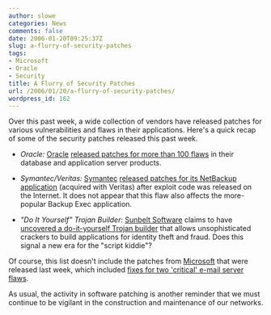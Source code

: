 ```yaml
---
author: slowe
categories: News
comments: false
date: 2006-01-20T09:25:37Z
slug: a-flurry-of-security-patches
tags:
- Microsoft
- Oracle
- Security
title: A Flurry of Security Patches
url: /2006/01/20/a-flurry-of-security-patches/
wordpress_id: 162
---
```


Over this past week, a wide collection of vendors have released patches for various vulnerabilities and flaws in their applications. Here's a quick recap of some of the security patches released this past week.

* _Oracle:_ [Oracle](http://www.oracle.com/) [released patches for more than 100 flaws](http://feeds.computerworld.com/Computerworld/Security/News?m=243) in their database and application server products.

* _Symantec/Veritas:_ [Symantec](http://www.symantec.com/) [released patches for its NetBackup application](http://www.eweek.com/article2/0,1759,1912358,00.asp) (acquired with Veritas) after exploit code was released on the Internet. It does not appear that this flaw also affects the more-popular Backup Exec application.

* _"Do It Yourself" Trojan Builder:_ [Sunbelt Software](http://www.sunbeltsoftware.com/) claims to have [uncovered a do-it-yourself Trojan builder](http://www.eweek.com/article2/0,1759,1913061,00.asp) that allows unsophisticated crackers to build applications for identity theft and fraud. Does this signal a new era for the "script kiddie"?

Of course, this list doesn't include the patches from [Microsoft](http://www.microsoft.com/) that were released last week, which included [fixes for two 'critical' e-mail server flaws](http://www.eweek.com/article2/0,1759,1909647,00.asp).

As usual, the activity in software patching is another reminder that we must continue to be vigilant in the construction and maintenance of our networks.
